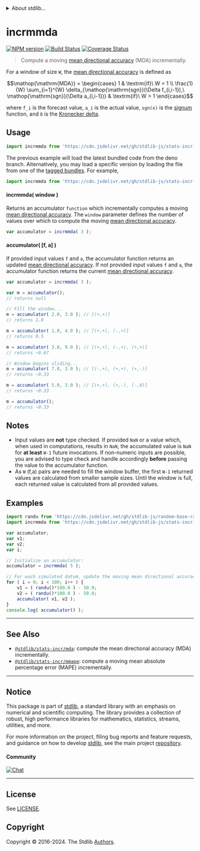 <!--

@license Apache-2.0

Copyright (c) 2018 The Stdlib Authors.

Licensed under the Apache License, Version 2.0 (the "License");
you may not use this file except in compliance with the License.
You may obtain a copy of the License at

   http://www.apache.org/licenses/LICENSE-2.0

Unless required by applicable law or agreed to in writing, software
distributed under the License is distributed on an "AS IS" BASIS,
WITHOUT WARRANTIES OR CONDITIONS OF ANY KIND, either express or implied.
See the License for the specific language governing permissions and
limitations under the License.

-->


<details>
  <summary>
    About stdlib...
  </summary>
  <p>We believe in a future in which the web is a preferred environment for numerical computation. To help realize this future, we've built stdlib. stdlib is a standard library, with an emphasis on numerical and scientific computation, written in JavaScript (and C) for execution in browsers and in Node.js.</p>
  <p>The library is fully decomposable, being architected in such a way that you can swap out and mix and match APIs and functionality to cater to your exact preferences and use cases.</p>
  <p>When you use stdlib, you can be absolutely certain that you are using the most thorough, rigorous, well-written, studied, documented, tested, measured, and high-quality code out there.</p>
  <p>To join us in bringing numerical computing to the web, get started by checking us out on <a href="https://github.com/stdlib-js/stdlib">GitHub</a>, and please consider <a href="https://opencollective.com/stdlib">financially supporting stdlib</a>. We greatly appreciate your continued support!</p>
</details>

# incrmmda

[![NPM version][npm-image]][npm-url] [![Build Status][test-image]][test-url] [![Coverage Status][coverage-image]][coverage-url] <!-- [![dependencies][dependencies-image]][dependencies-url] -->

> Compute a moving [mean directional accuracy][mean-directional-accuracy] (MDA) incrementally.

<section class="intro">

For a window of size `W`, the [mean directional accuracy][mean-directional-accuracy] is defined as

<!-- <equation class="equation" label="eq:mean_directional_accuracy" align="center" raw="\operatorname{MDA} = \begin{cases} 1 & \textrm{if}\ W = 1 \\ \frac{1}{W} \sum_{i=1}^{W} \delta_{\operatorname{sgn}(\Delta f_{i,i-1}),\ \operatorname{sgn}(\Delta a_{i,i-1})} & \textrm{if}\ W > 1 \end{cases}" alt="Equation for the mean directional accuracy."> -->

```math
\mathop{\mathrm{MDA}} = \begin{cases} 1 & \textrm{if}\ W = 1 \\ \frac{1}{W} \sum_{i=1}^{W} \delta_{\mathop{\mathrm{sgn}}(\Delta f_{i,i-1}),\ \mathop{\mathrm{sgn}}(\Delta a_{i,i-1})} & \textrm{if}\ W > 1 \end{cases}
```

<!-- <div class="equation" align="center" data-raw-text="\operatorname{MDA} = \begin{cases} 1 & \textrm{if}\ W = 1 \\\frac{1}{W} \sum_{i=1}^{W} \delta_{\operatorname{sgn}(\Delta f_{i,i-1}),\ \operatorname{sgn}(\Delta a_{i,i-1})} & \textrm{if}\ W > 1 \end{cases}" data-equation="eq:mean_directional_accuracy">
    <img src="https://cdn.jsdelivr.net/gh/stdlib-js/stdlib@99730afbace8256ce53cfbc0714c7f3cac92466a/lib/node_modules/@stdlib/stats/incr/mmda/docs/img/equation_mean_directional_accuracy.svg" alt="Equation for the mean directional accuracy.">
    <br>
</div> -->

<!-- </equation> -->

where `f_i` is the forecast value, `a_i` is the actual value, `sgn(x)` is the [signum][@stdlib/math/base/special/signum] function, and `δ` is the [Kronecker delta][@stdlib/math/base/special/kronecker-delta]. 

</section>

<!-- /.intro -->



<section class="usage">

## Usage

```javascript
import incrmmda from 'https://cdn.jsdelivr.net/gh/stdlib-js/stats-incr-mmda@deno/mod.js';
```
The previous example will load the latest bundled code from the deno branch. Alternatively, you may load a specific version by loading the file from one of the [tagged bundles](https://github.com/stdlib-js/stats-incr-mmda/tags). For example,

```javascript
import incrmmda from 'https://cdn.jsdelivr.net/gh/stdlib-js/stats-incr-mmda@v0.2.0-deno/mod.js';
```

#### incrmmda( window )

Returns an accumulator `function` which incrementally computes a moving [mean directional accuracy][mean-directional-accuracy]. The `window` parameter defines the number of values over which to compute the moving [mean directional accuracy][mean-directional-accuracy].

```javascript
var accumulator = incrmmda( 3 );
```

#### accumulator( \[f, a] )

If provided input values `f` and `a`, the accumulator function returns an updated [mean directional accuracy][mean-directional-accuracy]. If not provided input values `f` and `a`, the accumulator function returns the current [mean directional accuracy][mean-directional-accuracy].

```javascript
var accumulator = incrmmda( 3 );

var m = accumulator();
// returns null

// Fill the window...
m = accumulator( 2.0, 3.0 ); // [(+,+)]
// returns 1.0

m = accumulator( 1.0, 4.0 ); // [(+,+), (-,+)]
// returns 0.5

m = accumulator( 3.0, 9.0 ); // [(+,+), (-,+), (+,+)]
// returns ~0.67

// Window begins sliding...
m = accumulator( 7.0, 3.0 ); // [(-,+), (+,+), (+,-)]
// returns ~0.33

m = accumulator( 5.0, 3.0 ); // [(+,+), (+,-), (-,0)]
// returns ~0.33

m = accumulator();
// returns ~0.33
```

</section>

<!-- /.usage -->

<section class="notes">

## Notes

-   Input values are **not** type checked. If provided `NaN` or a value which, when used in computations, results in `NaN`, the accumulated value is `NaN` for **at least** `W-1` future invocations. If non-numeric inputs are possible, you are advised to type check and handle accordingly **before** passing the value to the accumulator function.
-   As `W` (f,a) pairs are needed to fill the window buffer, the first `W-1` returned values are calculated from smaller sample sizes. Until the window is full, each returned value is calculated from all provided values. 

</section>

<!-- /.notes -->

<section class="examples">

## Examples

<!-- eslint no-undef: "error" -->

```javascript
import randu from 'https://cdn.jsdelivr.net/gh/stdlib-js/random-base-randu@deno/mod.js';
import incrmmda from 'https://cdn.jsdelivr.net/gh/stdlib-js/stats-incr-mmda@deno/mod.js';

var accumulator;
var v1;
var v2;
var i;

// Initialize an accumulator:
accumulator = incrmmda( 5 );

// For each simulated datum, update the moving mean directional accuracy...
for ( i = 0; i < 100; i++ ) {
    v1 = ( randu()*100.0 ) - 50.0;
    v2 = ( randu()*100.0 ) - 50.0;
    accumulator( v1, v2 );
}
console.log( accumulator() );
```

</section>

<!-- /.examples -->

<!-- Section for related `stdlib` packages. Do not manually edit this section, as it is automatically populated. -->

<section class="related">

* * *

## See Also

-   <span class="package-name">[`@stdlib/stats-incr/mda`][@stdlib/stats/incr/mda]</span><span class="delimiter">: </span><span class="description">compute the mean directional accuracy (MDA) incrementally.</span>
-   <span class="package-name">[`@stdlib/stats-incr/mmape`][@stdlib/stats/incr/mmape]</span><span class="delimiter">: </span><span class="description">compute a moving mean absolute percentage error (MAPE) incrementally.</span>

</section>

<!-- /.related -->

<!-- Section for all links. Make sure to keep an empty line after the `section` element and another before the `/section` close. -->


<section class="main-repo" >

* * *

## Notice

This package is part of [stdlib][stdlib], a standard library with an emphasis on numerical and scientific computing. The library provides a collection of robust, high performance libraries for mathematics, statistics, streams, utilities, and more.

For more information on the project, filing bug reports and feature requests, and guidance on how to develop [stdlib][stdlib], see the main project [repository][stdlib].

#### Community

[![Chat][chat-image]][chat-url]

---

## License

See [LICENSE][stdlib-license].


## Copyright

Copyright &copy; 2016-2024. The Stdlib [Authors][stdlib-authors].

</section>

<!-- /.stdlib -->

<!-- Section for all links. Make sure to keep an empty line after the `section` element and another before the `/section` close. -->

<section class="links">

[npm-image]: http://img.shields.io/npm/v/@stdlib/stats-incr-mmda.svg
[npm-url]: https://npmjs.org/package/@stdlib/stats-incr-mmda

[test-image]: https://github.com/stdlib-js/stats-incr-mmda/actions/workflows/test.yml/badge.svg?branch=v0.2.0
[test-url]: https://github.com/stdlib-js/stats-incr-mmda/actions/workflows/test.yml?query=branch:v0.2.0

[coverage-image]: https://img.shields.io/codecov/c/github/stdlib-js/stats-incr-mmda/main.svg
[coverage-url]: https://codecov.io/github/stdlib-js/stats-incr-mmda?branch=main

<!--

[dependencies-image]: https://img.shields.io/david/stdlib-js/stats-incr-mmda.svg
[dependencies-url]: https://david-dm.org/stdlib-js/stats-incr-mmda/main

-->

[chat-image]: https://img.shields.io/gitter/room/stdlib-js/stdlib.svg
[chat-url]: https://app.gitter.im/#/room/#stdlib-js_stdlib:gitter.im

[stdlib]: https://github.com/stdlib-js/stdlib

[stdlib-authors]: https://github.com/stdlib-js/stdlib/graphs/contributors

[umd]: https://github.com/umdjs/umd
[es-module]: https://developer.mozilla.org/en-US/docs/Web/JavaScript/Guide/Modules

[deno-url]: https://github.com/stdlib-js/stats-incr-mmda/tree/deno
[deno-readme]: https://github.com/stdlib-js/stats-incr-mmda/blob/deno/README.md
[umd-url]: https://github.com/stdlib-js/stats-incr-mmda/tree/umd
[umd-readme]: https://github.com/stdlib-js/stats-incr-mmda/blob/umd/README.md
[esm-url]: https://github.com/stdlib-js/stats-incr-mmda/tree/esm
[esm-readme]: https://github.com/stdlib-js/stats-incr-mmda/blob/esm/README.md
[branches-url]: https://github.com/stdlib-js/stats-incr-mmda/blob/main/branches.md

[stdlib-license]: https://raw.githubusercontent.com/stdlib-js/stats-incr-mmda/main/LICENSE

[mean-directional-accuracy]: https://en.wikipedia.org/wiki/Mean_Directional_Accuracy_%28MDA%29

[@stdlib/math/base/special/signum]: https://github.com/stdlib-js/math-base-special-signum/tree/deno

[@stdlib/math/base/special/kronecker-delta]: https://github.com/stdlib-js/math-base-special-kronecker-delta/tree/deno

<!-- <related-links> -->

[@stdlib/stats/incr/mda]: https://github.com/stdlib-js/stats-incr-mda/tree/deno

[@stdlib/stats/incr/mmape]: https://github.com/stdlib-js/stats-incr-mmape/tree/deno

<!-- </related-links> -->

</section>

<!-- /.links -->
